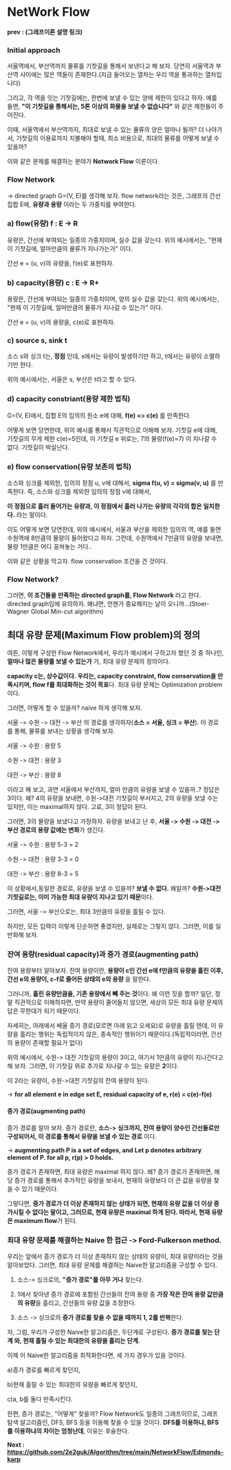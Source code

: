 # NetWork Flow #

**prev : (그래프이론 설명 링크)**

### Initial approach ###
서울역에서, 부산역까지 물류를 기찻길을 통해서 보낸다고 해 보자. 당연히 서울역과 부산역 사이에는 많은 역들이 존재한다.(지금 들어오는 열차는 우리 역을 통과하는 열차입니다)

그리고, 각 역을 잇는 기찻길에는, 한번에 보낼 수 있는 양에 제한이 있다고 하자. 예를 들면, **"이 기찻길을 통해서는, 5톤 이상의 화물을 보낼 수 없습니다"** 와 같은 제한들이 주어진다. 

이때, 서울역에서 부산역까지, 최대로 보낼 수 있는 물류의 양은 얼마나 될까? 더 나아가서, 기찻길의 이용료까지 지불해야 할때, 최소 비용으로, 최대의 물류를 어떻게 보낼 수 있을까? 

이와 같은 문제를 해결하는 분야가 **Network Flow** 이론이다. 
### Flow Network ###
-> directed graph G=(V, E)를 생각해 보자. flow network라는 것은, 그래프의 간선 집합 E에, **유량과 용량** 이라는 두 가중치를 부여한다. 

### a) flow(유량) f : E -> R

유량은, 간선에 부여되는 일종의 가중치이며, 실수 값을 갖는다. 위의 예시에서는, "현재 이 기찻길에, 얼마만큼의 물류가 지나가는가" 이다.

간선 e = (u, v)의 유량을, f(e)로 표현하자.

### b) capacity(용량) c : E -> R+ 

용량은, 간선에 부여되는 일종의 가중치이며, 양의 실수 값을 갖는다. 위의 예시에서는, "현재 이 기찻길에, 얼마만큼의 물류가 지나갈 수 있는가" 이다. 

간선 e = (u, v)의 용량을, c(e)로 표현하자.

### c) source s, sink t

소스 s와 싱크 t는, **정점** 인데, s에서는 유량이 발생하기만 하고, t에서는 유량이 소멸하기만 한다. 

위의 예시에서는, 서울은 s, 부산은 t라고 할 수 있다. 

### d) capacity constriant(용량 제한 법칙) 

G=(V, E)에서, 집합 E의 임의의 원소 e에 대해, **f(e) <= c(e)** 를 만족한다. 

어떻게 보면 당연한데, 위의 예시를 통해서 직관적으로 이해해 보자. 기찻길 e에 대해, 기찻길의 무게 제한 c(e)=5인데, 이 기찻길 e 위로는, 7의 물량(f(e)=7) 이 지나갈 수 없다. 기찻길이 박살난다. 

### e) flow conservation(유량 보존의 법칙) 

소스와 싱크를 제외한, 임의의 정점 u, v에 대해서, **sigma f(u, v) = sigma(v, u)** 를 만족한다. 즉, 소스와 싱크를 제외한 임의의 정점 v에 대해서, 

**이 정점으로 흘러 들어가는 유량과, 이 정점에서 흘러 나가는 유량의 각각의 합은 일치한다.** 라는 말이다. 

이도 어떻게 보면 당연한데, 위의 예시에서, 서울과 부산을 제외한 임의의 역, 예를 들면 수원역에 8만큼의 물량이 들어왔다고 하자. 그런데, 수원역에서 7만큼의 유량을 보내면, 물량 1만큼은 어디 꽁쳐놓는 거다..

이와 같은 상황을 막고자. flow conservation 조건을 건 것이다. 


### Flow Network?

그러면, **이 조건들을 만족하는 directed graph를, Flow Network** 라고 한다. directed graph임에 유의하자. 왜냐면, 언젠가 중요해지는 날이 오니까...(Stoer-Wagner Global Min-cut algorithm)


## 최대 유량 문제(Maximum Flow problem)의 정의 ##

여튼, 이렇게 구성한 Flow Network에서, 우리가 예시에서 구하고자 했던 것 중 하나인, **얼마나 많은 물량를 보낼 수 있는가** 가, 최대 유량 문제의 정의이다. 

**capacity c는, 상수값이다. 우리는, capacity constraint, flow conservation을 만족시키며, flow f를 최대화하는 것이 목표**다. 최대 유량 문제는 Optimization problem이다. 

그러면, 어떻게 할 수 있을까? naive 하게 생각해 보자. 

서울 -> 수원 -> 대전 -> 부산 의 경로를 생각하자(**소스 = 서울, 싱크 = 부산**). 이 경로를 통해, 물류를 보내는 상황을 생각해 보자. 

서울 -> 수원 : 용량 5

수원 -> 대전 : 용량 3

대전 -> 부산 : 용량 8

이라고 해 보고, 과연 서울에서 부산까지, 얼마 만큼의 유량을 보낼 수 있을까..? 정답은 3이다. 왜? 4의 유량을 보내면, 수원->대전 기찻길이 부서지고, 2의 유량을 보낼 수는 있지만, 이는 maximal하지 않다. 고로, 3이 정답이 된다. 

그러면, 3의 물량을 보냈다고 가정하자. 유량을 보내고 난 후, **서울 -> 수원 -> 대전 -> 부산 경로의 용량 값에는 변화**가 생긴다.

서울 -> 수원 : 용량 5-3 = 2

수원 -> 대전 : 용량 3-3 = 0

대전 -> 부산 : 용량 8-3 = 5

이 상황에서,동일한 경로로, 유량을 보낼 수 있을까? **보낼 수 없다.** 왜일까? **수원->대전 기찻길로는, 이미 가능한 최대 유량이 지나고 있기 때문**이다. 

그러면, 서울 -> 부산으로는, 최대 3만큼의 유량을 흘릴 수 있다. 

하지만, 모든 입력이 이렇게 단순하면 좋겠지만, 실제로는 그렇지 않다. 그러면, 이를 일반화해 보자. 

### 잔여 용량(residual capacity)과 증가 경로(augmenting path)

잔여 용량부터 알아보자. 잔여 용량이란, **용량이 c인 간선 e에 f만큼의 유량을 흘린 이후, 간선 e의 용량이, c-f로 줄어든 상태의 e의 용량** 을 말한다. 

그러니까, **흘린 유량만큼을, 기존 용량에서 빼 주는 것**이다. 왜 이런 짓을 할까? 일단, 정말 직관적으로 이해하자면, 만약 용량이 줄어들지 않으면, 세상의 모든 최대 유량 문제의 답은 무한대가 되기 때문이다. 

자세히는, 아래에서 배울 증가 경로(모르면 아래 읽고 오세요)로 유량을 흘릴 텐데, 이 유량을 흘리는 행위는 독립적이지 않은, 종속적인 행위이기 때문이다.(독립적이라면, 간선의 용량이 존재할 필요가 없다)

위의 예시에서, 수원-> 대전 기찻길의 용량이 3이고, 여기서 1만큼의 유량이 지나간다고 해 보자. 그러면, 이 기찻길 위로 추가로 지나갈 수 있는 유량은 **2**이다. 

이 2라는 유량이, 수원->대전 기찻길의 잔여 용량이 된다. 

-> **for all element e in edge set E, residual capacity of e, r(e) = c(e)-f(e)**

#### 증가 경로(augmenting path)

증가 경로를 알아 보자. 증가 경로란, **소스-> 싱크까지, 잔여 용량이 양수인 간선들로만 구성되어서, 이 경로를 통해서 유량을 보낼 수 있는 경로** 이다. 

-> **augmenting path P is a set of edges, and Let p denotes arbitrary element of P. for all p, r(p) > 0 holds.**

증가 경로가 존재하면, 최대 유량은 maximal 하지 않다. 왜? 증가 경로가 존재하면, 해당 증가 경로를 통해서 추가적인 유량을 보내서, 현재의 유량보다 더 큰 값을 유량을 찾을 수 있기 때문이다. 

그렇다면, **증가 경로가 더 이상 존재하지 않는 상태가 되면, 현재의 유량 값을 더 이상 증가시킬 수 없다는 말이고, 그러므로, 현재 유량은 maximal 하게 된다. 따라서, 현재 유량은 maximum flow**가 된다.

### 최대 유량 문제를 해결하는 Naive 한 접근 -> Ford-Fulkerson method. 

우리는 앞에서 증가 경로가 더 이상 존재하지 않는 상태의 유량이, 최대 유량이라는 것을 알아보았다. 그러면, 최대 유량 문제를 해결하는 Naive한 알고리즘을 구성할 수 있다. 

1. 소스-> 싱크로의, **"증가 경로"를 아무 거나** 찾는다. 

2. 1에서 찾아낸 증가 경로에 포함된 간선들의 잔여 용량 중 **가장 작은 잔여 용량 값만큼의 유량**을 흘리고, 간선들의 유량 값을 조정한다. 

3. 소스 -> 싱크로의 **증가 경로를 찾을 수 없을 때까지 1, 2를 반복**한다. 

자, 그럼, 우리가 구성한 Naive한 알고리즘은, 두단계로 구성된다. **증가 경로를 찾는 단계 와, 현재 흘릴 수 있는 최대한의 유량을 흘리는 단계**. 

이제 이 Naive한 알고리즘을 최적화한다면, 세 가지 경우가 있을 것이다. 

a)증가 경로를 빠르게 찾던지, 

b)현재 흘릴 수 있는 최대한의 유량을 빠르게 찾던지,

c)a, b를 둘다 만족시킨다. 

한편, 증가 경로는, "어떻게" 찾을까? Flow Network도 일종의 그래프이므로, 그래프 탐색 알고리즘인, DFS, BFS 등을 이용해 찾을 수 있을 것이다. **DFS를 이용하냐, BFS를 이용하냐의 차이는 엄청난데**, 이유는 후술한다. 

**Next : https://github.com/2e2guk/Algorithm/tree/main/NetworkFlow/Edmonds-karp**
